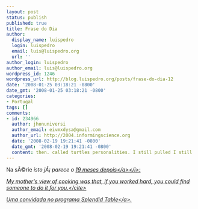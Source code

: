 ```yaml
---
layout: post
status: publish
published: true
title: Frase do Dia
author:
  display_name: luispedro
  login: luispedro
  email: luis@luispedro.org
  url: ''
author_login: luispedro
author_email: luis@luispedro.org
wordpress_id: 1246
wordpress_url: http://blog.luispedro.org/posts/frase-do-dia-12
date: '2008-01-25 03:18:21 -0800'
date_gmt: '2008-01-25 03:18:21 -0800'
categories:
- Portugal
tags: []
comments:
- id: 234966
  author: jhonuniversi
  author_email: eivmxdysa@gmail.com
  author_url: http://2004.informingscience.org
  date: '2008-02-19 19:21:41 -0800'
  date_gmt: '2008-02-19 19:21:41 -0800'
  content: then. called turtles personalities. I still pulled I still
---
```

<p>Na s&Atilde;&copy;rie <i>isto j&Atilde;&iexcl; parece o <a href="http:&#47;&#47;19mesesdepois.blogspot.com&#47;">19 meses depois<&#47;a><&#47;i>:</p>
<p><cite>My mother's view of cooking was that, if you worked hard, you could find someone to do it for you.<&#47;cite></p>
<p>Uma convidada no programa <a href="http:&#47;&#47;splendidtable.publicradio.org&#47;">Splendid Table<&#47;a>.</p>
